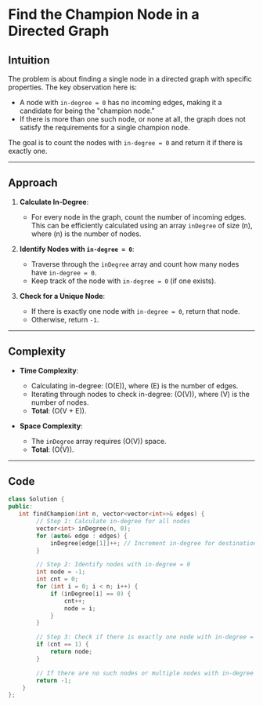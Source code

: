 # Find the Champion Node in a Directed Graph

## Intuition
The problem is about finding a single node in a directed graph with specific properties. The key observation here is:
- A node with `in-degree = 0` has no incoming edges, making it a candidate for being the "champion node."
- If there is more than one such node, or none at all, the graph does not satisfy the requirements for a single champion node.

The goal is to count the nodes with `in-degree = 0` and return it if there is exactly one.

---

## Approach
1. **Calculate In-Degree**:
   - For every node in the graph, count the number of incoming edges. This can be efficiently calculated using an array `inDegree` of size \(n\), where \(n\) is the number of nodes.

2. **Identify Nodes with `in-degree = 0`**:
   - Traverse through the `inDegree` array and count how many nodes have `in-degree = 0`.
   - Keep track of the node with `in-degree = 0` (if one exists).

3. **Check for a Unique Node**:
   - If there is exactly one node with `in-degree = 0`, return that node.
   - Otherwise, return `-1`.

---

## Complexity
- **Time Complexity**: 
  - Calculating in-degree: \(O(E)\), where \(E\) is the number of edges.
  - Iterating through nodes to check in-degree: \(O(V)\), where \(V\) is the number of nodes.
  - **Total**: \(O(V + E)\).

- **Space Complexity**:
  - The `inDegree` array requires \(O(V)\) space.
  - **Total**: \(O(V)\).

---

## Code
```cpp
class Solution {
public:
   int findChampion(int n, vector<vector<int>>& edges) {
        // Step 1: Calculate in-degree for all nodes
        vector<int> inDegree(n, 0);
        for (auto& edge : edges) {
            inDegree[edge[1]]++; // Increment in-degree for destination node
        }

        // Step 2: Identify nodes with in-degree = 0
        int node = -1;
        int cnt = 0;
        for (int i = 0; i < n; i++) {
            if (inDegree[i] == 0) {
                cnt++;
                node = i;
            }
        }

        // Step 3: Check if there is exactly one node with in-degree = 0
        if (cnt == 1) {
            return node;
        }

        // If there are no such nodes or multiple nodes with in-degree = 0
        return -1;
    }
};
